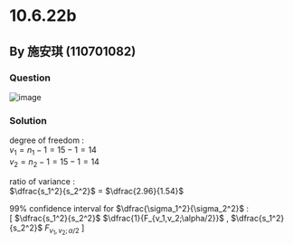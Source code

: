 # 10.6.22b

## By 施安琪 (110701082)

### Question
![image](https://github.com/HWTeng-Course/202402-Statistics/assets/162141633/f2366ba8-123a-4ab3-a1fb-a6fd7a92d6ec)

### Solution
degree of freedom :\
$v_1 = n_1 - 1 = 15 -1 = 14$\
$v_2 = n_2 - 1 = 15 -1 = 14$

ratio of variance :\
$\dfrac{s_1^2}{s_2^2}$ = $\dfrac{2.96}{1.54}$

99% confidence interval for $\dfrac{\sigma_1^2}{\sigma_2^2}$ :\
[ $\dfrac{s_1^2}{s_2^2}$ $\dfrac{1}{F_{v_1,v_2;\alpha/2}}$ , $\dfrac{s_1^2}{s_2^2}$ $F_{v_1,v_2;\alpha/2}$ ]
